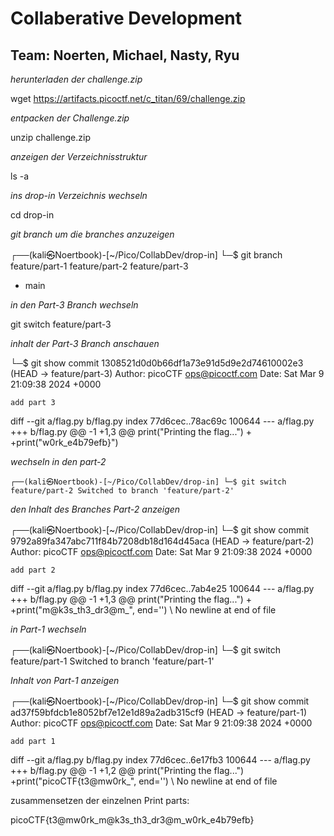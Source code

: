 # Collaberative Development
## Team: Noerten, Michael, Nasty, Ryu


*herunterladen der challenge.zip*

wget https://artifacts.picoctf.net/c_titan/69/challenge.zip

*entpacken der Challenge.zip*

unzip challenge.zip

*anzeigen der Verzeichnisstruktur*

ls -a

*ins drop-in Verzeichnis wechseln*

cd drop-in

*git branch um die branches anzuzeigen*

┌──(kali㉿Noertbook)-[~/Pico/CollabDev/drop-in]
└─$ git branch
  feature/part-1
  feature/part-2
  feature/part-3
* main

*in den Part-3 Branch wechseln*

git switch feature/part-3

*inhalt der Part-3 Branch anschauen*

└─$ git show
commit 1308521d0d0b66df1a73e91d5d9e2d74610002e3 (HEAD -> feature/part-3)
Author: picoCTF <ops@picoctf.com>
Date:   Sat Mar 9 21:09:38 2024 +0000

    add part 3

diff --git a/flag.py b/flag.py
index 77d6cec..78ac69c 100644
--- a/flag.py
+++ b/flag.py
@@ -1 +1,3 @@
 print("Printing the flag...")
+
+print("w0rk_e4b79efb}")

*wechseln in den part-2*

`┌──(kali㉿Noertbook)-[~/Pico/CollabDev/drop-in]
└─$ git switch feature/part-2
Switched to branch 'feature/part-2'
`

*den Inhalt des Branches Part-2 anzeigen*

┌──(kali㉿Noertbook)-[~/Pico/CollabDev/drop-in]
└─$ git show
commit 9792a89fa347abc711f84b7208db18d164d45aca (HEAD -> feature/part-2)
Author: picoCTF <ops@picoctf.com>
Date:   Sat Mar 9 21:09:38 2024 +0000

    add part 2

diff --git a/flag.py b/flag.py
index 77d6cec..7ab4e25 100644
--- a/flag.py
+++ b/flag.py
@@ -1 +1,3 @@
 print("Printing the flag...")
+
+print("m@k3s_th3_dr3@m_", end='')
\ No newline at end of file


*in Part-1 wechseln*

┌──(kali㉿Noertbook)-[~/Pico/CollabDev/drop-in]
└─$ git switch feature/part-1
Switched to branch 'feature/part-1'


*Inhalt von Part-1 anzeigen*

┌──(kali㉿Noertbook)-[~/Pico/CollabDev/drop-in]
└─$ git show
commit ad37f59bfdcb1e8052bf7e12e1d89a2adb315cf9 (HEAD -> feature/part-1)
Author: picoCTF <ops@picoctf.com>
Date:   Sat Mar 9 21:09:38 2024 +0000

    add part 1

diff --git a/flag.py b/flag.py
index 77d6cec..6e17fb3 100644
--- a/flag.py
+++ b/flag.py
@@ -1 +1,2 @@
 print("Printing the flag...")
+print("picoCTF{t3@mw0rk_", end='')
\ No newline at end of file



zusammensetzen der einzelnen Print parts:

picoCTF{t3@mw0rk_m@k3s_th3_dr3@m_w0rk_e4b79efb}
